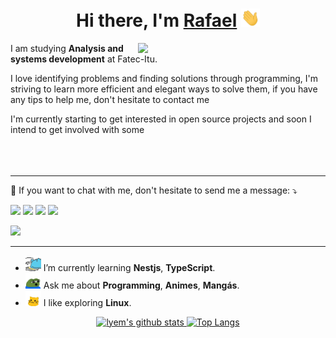 <h1 align="center">Hi there, I'm <a href="https://personal-website.lyem.vercel.app/">Rafael</a> <img width="30px" src="assets/hi.gif"/></h1>

<!--
**Lyem/Lyem** is a ✨ _special_ ✨ repository because its `README.md` (this file) appears on your GitHub profile.

Here are some ideas to get you started:

- 🔭 I’m currently working on ...
- 🌱 I’m currently learning ...
- 👯 I’m looking to collaborate on ...
- 🤔 I’m looking for help with ...
- 💬 Ask me about ...
- 📫 How to reach me: ...
- 😄 Pronouns: ...
- ⚡ Fun fact: ...
-->

<img src="assets/writing.png" min-width="400px" max-width="400px" width="300px" align="right">

<p align="left">I am studying <strong>Analysis and systems development</strong> at Fatec-Itu.</p>

I love identifying problems and finding solutions through programming, I'm striving to learn more efficient and elegant ways to solve them, if you have any tips to help me, don't hesitate to contact me

I'm currently starting to get interested in open source projects and soon I intend to get involved with some
<br><br><br><br>
<hr></hr>

<p align="left">💌 If you want to chat with me, don't hesitate to send me a message: ⤵️</p>

<p align="left">
  <a href="mailto:rafael.melo21@fatecitu.edu.br" alt="Gmail">
  <img src="https://img.shields.io/badge/-Gmail-FF0000?style=for-the-badge&labelColor=FF0000&logo=gmail&logoColor=white&link=rafael.melo21@fatecitu.edu.br" /></a>
  
  <a href="https://t.me/libus" alt="Telegram">
  <img src="https://img.shields.io/badge/-Telegram-00ace6?style=for-the-badge&labelColor=00ace6&logo=data:image/svg%2bxml;base64,PHN2ZyB2aWV3Qm94PSIwIC0zMSA1MTIgNTEyIiB4bWxucz0iaHR0cDovL3d3dy53My5vcmcvMjAwMC9zdmciPjxwYXRoIGQ9Im0yMTEgMjcwLTQwLjkxNzk2OSA0My42NzU3ODEgMTAuOTE3OTY5IDc2LjMyNDIxOSAxMjAtOTB6bTAgMCIgZmlsbD0iI2NjZjVmZiIvPjxwYXRoIGQ9Im0wIDE4MCAxMjEgNjAgOTAgMzAgMjEwIDE4MCA5MS00NTB6bTAgMCIgZmlsbD0iI2ZmZmZmZiIvPjxwYXRoIGQ9Im0xMjEgMjQwIDYwIDE1MCAzMC0xMjAgMjEwLTE4MHptMCAwIiBmaWxsPSIjZTZmYWZmIi8+PC9zdmc+&link=https://t.me/libus" /></a>

  <a href="https://www.linkedin.com/in/rafael-corr%C3%AAa-de-melo/" alt="Linkedin">
  <img src="https://img.shields.io/badge/-Linkedin-0e76a8?style=for-the-badge&logo=Linkedin&logoColor=white&link=https://www.linkedin.com/in/rafael-corr%C3%AAa-de-melo/" /></a>

  <a href="https://www.instagram.com/rafaelcorreamelo/" alt="Instagram">
  <img src="https://img.shields.io/badge/-Instagram-DF0174?style=for-the-badge&labelColor=DF0174&logo=instagram&logoColor=white&link=https://www.instagram.com/rafaelcorreamelo/"/></a>
</p>

![](https://komarev.com/ghpvc/?username=lyem)

<hr></hr>

- <img alt="GIF" src="assets/work.gif" width="25" /> I’m currently learning **Nestjs**, **TypeScript**.
- <img alt="GIF" src="assets/pepe_talk.gif" width="25" /> Ask me about **Programming**, **Animes**, **Mangás**.
- <img alt="GIF" src="assets/happy_cat.gif" width="25" /> I like exploring **Linux**.


<a  href="https://github.com/lyem">

<div align="center"> 
<img alt="lyem's github stats" width="50%" src="https://github-readme-stats.vercel.app/api?username=lyem&show_icons=true&count_private=true&hide_border=true&bg_color=50,e96205,904e99&title_color=fff&text_color=fff&icon_color=f2f2f2" href="https://github.com/lyem" />
<img alt="Top Langs" width="42%" src="https://github-readme-stats.vercel.app/api/top-langs/?username=lyem&layout=compact&count_private=true&&hide_border=true&bg_color=904e99&title_color=fff&text_color=fff&icon_color=f2f2f2_count=5" href="https://github.com/lyem" />
</a>
